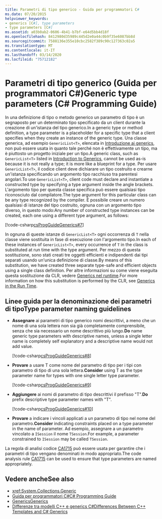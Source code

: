 ```yaml
---
title: Parametri di tipo generico - Guida per programmatori C#
ms.date: 07/20/2015
helpviewer_keywords:
- generics [C#], type parameters
- type parameters [C#]
ms.assetid: a03b0ab2-0606-4b41-b7bf-e64d5bb4d18f
ms.openlocfilehash: 8412980d35989c445d2e0a44c0b9f35e6087bb8d
ms.sourcegitcommit: 7588136e355e10cbc2582f389c90c127363c02a5
ms.translationtype: MT
ms.contentlocale: it-IT
ms.lasthandoff: 03/14/2020
ms.locfileid: "75712182"
---
```

# <a name="generic-type-parameters-c-programming-guide"></a><span data-ttu-id="a9b46-102">Parametri di tipo generico (Guida per programmatori C#)</span><span class="sxs-lookup"><span data-stu-id="a9b46-102">Generic type parameters (C# Programming Guide)</span></span>

<span data-ttu-id="a9b46-103">In una definizione di tipo o metodo generico un parametro di tipo è un segnaposto per un determinato tipo specificato da un client durante la creazione di un'istanza del tipo generico.</span><span class="sxs-lookup"><span data-stu-id="a9b46-103">In a generic type or method definition, a type parameter is a placeholder for a specific type that a client specifies when they create an instance of the generic type.</span></span> <span data-ttu-id="a9b46-104">Una classe generica, ad esempio `GenericList<T>`, elencata in [Introduzione ai generics](./index.md), non può essere usata in quanto tale perché non è effettivamente un tipo, ma è piuttosto un progetto iniziale per un tipo.</span><span class="sxs-lookup"><span data-stu-id="a9b46-104">A generic class, such as `GenericList<T>` listed in [Introduction to Generics](./index.md), cannot be used as-is because it is not really a type; it is more like a blueprint for a type.</span></span> <span data-ttu-id="a9b46-105">Per usare `GenericList<T>`, il codice client deve dichiarare un tipo costruito e crearne un'istanza specificando un argomento tipo racchiuso tra parentesi angolari.</span><span class="sxs-lookup"><span data-stu-id="a9b46-105">To use `GenericList<T>`, client code must declare and instantiate a constructed type by specifying a type argument inside the angle brackets.</span></span> <span data-ttu-id="a9b46-106">L'argomento tipo per questa classe specifica può essere qualsiasi tipo riconosciuto dal compilatore.</span><span class="sxs-lookup"><span data-stu-id="a9b46-106">The type argument for this particular class can be any type recognized by the compiler.</span></span> <span data-ttu-id="a9b46-107">È possibile creare un numero qualsiasi di istanze del tipo costruito, ognuna con un argomento tipo diverso, in questo modo:</span><span class="sxs-lookup"><span data-stu-id="a9b46-107">Any number of constructed type instances can be created, each one using a different type argument, as follows:</span></span>  
  
[!code-csharp[csProgGuideGenerics#7](~/samples/snippets/csharp/VS_Snippets_VBCSharp/csProgGuideGenerics/CS/Generics.cs#7)]  
  
<span data-ttu-id="a9b46-108">In ognuna di queste istanze di `GenericList<T>` ogni occorrenza di `T` nella classe viene sostituita in fase di esecuzione con l'argomento tipo.</span><span class="sxs-lookup"><span data-stu-id="a9b46-108">In each of these instances of `GenericList<T>`, every occurrence of `T` in the class is substituted at run time with the type argument.</span></span> <span data-ttu-id="a9b46-109">Per mezzo di questa sostituzione, sono stati creati tre oggetti efficienti e indipendenti dai tipi separati usando un'unica definizione di classe.</span><span class="sxs-lookup"><span data-stu-id="a9b46-109">By means of this substitution, we have created three separate type-safe and efficient objects using a single class definition.</span></span> <span data-ttu-id="a9b46-110">Per altre informazioni su come viene eseguita questa sostituzione da CLR, vedere [Generics nel runtime](./generics-in-the-run-time.md).</span><span class="sxs-lookup"><span data-stu-id="a9b46-110">For more information on how this substitution is performed by the CLR, see [Generics in the Run Time](./generics-in-the-run-time.md).</span></span>  
  
## <a name="type-parameter-naming-guidelines"></a><span data-ttu-id="a9b46-111">Linee guida per la denominazione dei parametri di tipo</span><span class="sxs-lookup"><span data-stu-id="a9b46-111">Type parameter naming guidelines</span></span>  
  
- <span data-ttu-id="a9b46-112">**Assegnare** ai parametri di tipo generico nomi descrittivi, a meno che un nome di una sola lettera non sia già completamente comprensibile, senza che sia necessario un nome descrittivo più lungo.</span><span class="sxs-lookup"><span data-stu-id="a9b46-112">**Do** name generic type parameters with descriptive names, unless a single letter name is completely self explanatory and a descriptive name would not add value.</span></span>  
  
   [!code-csharp[csProgGuideGenerics#8](~/samples/snippets/csharp/VS_Snippets_VBCSharp/csProgGuideGenerics/CS/Generics.cs#8)]  
  
- <span data-ttu-id="a9b46-113">**Provare** a usare T come nome del parametro di tipo per i tipi con parametro di tipo di una sola lettera.</span><span class="sxs-lookup"><span data-stu-id="a9b46-113">**Consider** using T as the type parameter name for types with one single letter type parameter.</span></span>  
  
   [!code-csharp[csProgGuideGenerics#9](~/samples/snippets/csharp/VS_Snippets_VBCSharp/csProgGuideGenerics/CS/Generics.cs#9)]  
  
- <span data-ttu-id="a9b46-114">**Aggiungere** ai nomi di parametro di tipo descrittivi il prefisso "T".</span><span class="sxs-lookup"><span data-stu-id="a9b46-114">**Do** prefix descriptive type parameter names with "T".</span></span>  
  
   [!code-csharp[csProgGuideGenerics#10](~/samples/snippets/csharp/VS_Snippets_VBCSharp/csProgGuideGenerics/CS/Generics.cs#10)]  
  
- <span data-ttu-id="a9b46-115">**Provare** a indicare i vincoli applicati a un parametro di tipo nel nome del parametro.</span><span class="sxs-lookup"><span data-stu-id="a9b46-115">**Consider** indicating constraints placed on a type parameter in the name of parameter.</span></span> <span data-ttu-id="a9b46-116">Ad esempio, assegnare a un parametro vincolato a `ISession` il nome `TSession`.</span><span class="sxs-lookup"><span data-stu-id="a9b46-116">For example, a parameter constrained to `ISession` may be called `TSession`.</span></span>

<span data-ttu-id="a9b46-117">La regola di analisi codice [CA1715](/visualstudio/code-quality/ca1715) può essere usata per garantire che i parametri di tipo vengano denominati in modo appropriato.</span><span class="sxs-lookup"><span data-stu-id="a9b46-117">The code analysis rule [CA1715](/visualstudio/code-quality/ca1715) can be used to ensure that type parameters are named appropriately.</span></span>
  
## <a name="see-also"></a><span data-ttu-id="a9b46-118">Vedere anche</span><span class="sxs-lookup"><span data-stu-id="a9b46-118">See also</span></span>

- <xref:System.Collections.Generic>
- [<span data-ttu-id="a9b46-119">Guida per programmatori C#</span><span class="sxs-lookup"><span data-stu-id="a9b46-119">C# Programming Guide</span></span>](../index.md)
- [<span data-ttu-id="a9b46-120">Generics</span><span class="sxs-lookup"><span data-stu-id="a9b46-120">Generics</span></span>](./index.md)
- [<span data-ttu-id="a9b46-121">Differenze tra modelli C++ e generics C#</span><span class="sxs-lookup"><span data-stu-id="a9b46-121">Differences Between C++ Templates and C# Generics</span></span>](./differences-between-cpp-templates-and-csharp-generics.md)

